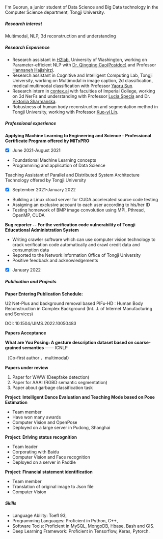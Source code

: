 I'm Guorun, a junior student of Data Science and Big Data technology in the Computer Science department, Tongji University.



##### Research interest

Multimodal, NLP, 3d reconstruction and understanding

##### Research Experience

- Research assistant in [H2lab](https://h2lab.cs.washington.edu/), University of Washington, working on Parameter-efficient NLP with [Dr. Qingqing Cao(Postdoc)](https://awk.ai/) and Professor [Hannaneh Hajishirzi](https://homes.cs.washington.edu/~hannaneh/index.html).
- Research assistant in Cognitive and Intelligent Computing Lab, Tongji University, working on Multimodal in image caption, 2d classification, medical multimodal classification with Professor [Yaoru Sun](https://see.tongji.edu.cn/info/1285/9804.htm).
- Research intern in [contex.ai](https://www.contex.ai/) with faculties of Imperial College,  working on 3d NerFs and understanding with Professor [Lucia Specia](https://lama.doc.ic.ac.uk/team/lucia) and Dr. [Viktoriia Sharmanska](https://www.imperial.ac.uk/people/sharmanska.v).
- Robustness of human body reconstruction and segmentation method in Tongji University, working with Professor [Kuo-yi Lin](https://scholar.google.com.tw/citations?user=a3Kzy2wAAAAJ&hl=zh-TW).



##### Professional experience

 **Applying Machine Learning to Engineering and Science - Professional Certificate Program offered by MITxPRO**

- [x] June 2021-August 2021

- Foundational Machine Learning concepts
- Programming and application of Data Science

Teaching Assistant of  Parallel and Distributed System Architecture Technology offered by Tongji University

- [x] September 2021-January 2022
- Building a Linux cloud server for CUDA accelerated source code testing
- Assigning an exclusive account to each user according to his/her ID
- Testing homework of BMP image convolution using MPI, Pthread, OpenMP, CUDA

**Bug reporter -- For the verification code vulnerability of Tongji Educational Administration System**

- Writing crawler software which can use computer vision technology to crack verification code automatically and crawl credit data and consumption data
- Reported to the Network Information Office of Tongji University
- Positive feedback and acknowledgements

- [x] January 2022

##### Publication and Projects

**Paper Entering Publication Schedule:** 

U2 Net-Plus and background removal based PIFu-HD : Human Body Reconstruction in Complex Background (Int. J. of Internet Manufacturing and Services)

DOI: 10.1504/IJIMS.2022.10050483 

**Papers Acceptance**

**What are You Posing: A gesture description dataset based on coarse-grained semantics** —— ICNLP

（Co-first author 、multimodal）



**Papers under review**

1. Paper for WWW (Deepfake detection)
2. Paper for AAAI (RGBD semantic segmentation)
3. Paper about garbage classification task

**Project: Intelligent Dance Evaluation and Teaching Mode based on Pose Estimation**                                                                                                                             

- Team member  
- Have won many awards
- Computer Vision and OpenPose
- Deployed on a large server in Pudong, Shanghai



**Project: Driving status recognition**

- Team leader
- Corporating with Baidu
- Computer Vision and Face recognition
- Deployed on a server in Paddle



**Project: Financial statement identification**

- Team member    
- Translation of original image to Json file
- Computer Vision



##### Skills

- Language Ability: Toefl 93,
- Programming Languages: Proficient in Python, C++,
- Software Tools: Proficient in MySQL, MongoDB, Hbase, Bash and GIS.
- Deep Learning Framework: Proficient in Tensorflow, Keras, Pytorch.



